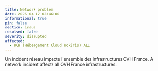 ```yaml
---
title: Network problem
date: 2025-04-17 03:46:00
informational: true
pin: false
section: issue
resolved: false
severity: disrupted
affected:
  - KCH (Hébergement Cloud Kokiris) ALL 
---
```


Un incident réseau impacte l'ensemble des infrastructures OVH France.
A network incident affects all OVH France infrastructures.
